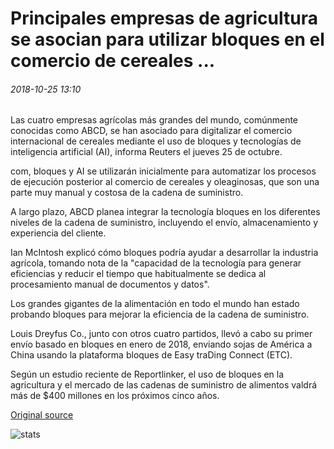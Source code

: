 # Principales empresas de agricultura se asocian para utilizar bloques en el comercio de cereales ...

###### 2018-10-25 13:10

Las cuatro empresas agrícolas más grandes del mundo, comúnmente conocidas como ABCD, se han asociado para digitalizar el comercio internacional de cereales mediante el uso de bloques y tecnologías de inteligencia artificial (AI), informa Reuters el jueves 25 de octubre.

com, bloques y AI se utilizarán inicialmente para automatizar los procesos de ejecución posterior al comercio de cereales y oleaginosas, que son una parte muy manual y costosa de la cadena de suministro.

A largo plazo, ABCD planea integrar la tecnología bloques en los diferentes niveles de la cadena de suministro, incluyendo el envío, almacenamiento y experiencia del cliente.

Ian McIntosh explicó cómo bloques podría ayudar a desarrollar la industria agrícola, tomando nota de la "capacidad de la tecnología para generar eficiencias y reducir el tiempo que habitualmente se dedica al procesamiento manual de documentos y datos".

Los grandes gigantes de la alimentación en todo el mundo han estado probando bloques para mejorar la eficiencia de la cadena de suministro.

Louis Dreyfus Co., junto con otros cuatro partidos, llevó a cabo su primer envío basado en bloques en enero de 2018, enviando sojas de América a China usando la plataforma bloques de Easy traDing Connect (ETC).

Según un estudio reciente de Reportlinker, el uso de bloques en la agricultura y el mercado de las cadenas de suministro de alimentos valdrá más de $400 millones en los próximos cinco años.

[Original source](https://cointelegraph.com/news/major-agriculture-companies-partner-to-use-blockchain-in-grain-trading)

![stats](https://c.statcounter.com/11760860/0/a89fa40b/1/ "stats")